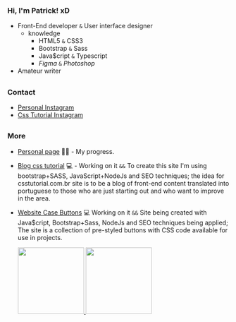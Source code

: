 ### Hi, I'm Patrick! xD

- Front-End developer `&` User interface designer
  - knowledge
    - HTML5 `&` CSS3
    - Bootstrap `&` Sass
    - Java$cript `&` Typescript 
    - _Figma_ `&` _Photoshop_
- Amateur writer

##

### Contact

- [Personal Instagram](https://www.instagram.com/_lucawww/)
- [Css Tutorial Instagram](https://www.instagram.com/csstutorial/)

##

### More
  
- [Personal page](https://closeluca1.github.io/personal-page/) ✍🏼 - My progress.
- [Blog css tutorial](https://csstutorial.com.br/) 💻 - Working on it `&&` To create this site I'm using bootstrap+SASS, JavaScript+NodeJs and SEO techniques; the idea for csstutorial.com.br site is to be a blog of front-end content translated into portuguese to those who are just starting out and who want to improve in the area.
- [Website Case Buttons](https://casebuttons.com/) 💻  Working on it `&&` Site being created with Java$cript, Bootstrap+Sass, NodeJs and SEO techniques being applied; The site is a collection of pre-styled buttons with CSS code available for use in projects.


  <a href="https://github.com/closeluca1">
  <img height="150em" src="https://github-readme-stats.vercel.app/api?username=closeluca1&show_icons=true&theme=merko&include_all_commits=true&count_private=true"/>
  <img height="150em" src="https://github-readme-stats.vercel.app/api/top-langs/?username=closeluca1&layout=compact&langs_count=7&theme=merko"/></a>
  
  
<!-- # Aboutme
Between October and November 2018 I found what I wanted to learn, programming, but a some months ago I had already took a Python course that I did not like, however taught me a lot. In mid-2013 I edited, with the help of internet tutorials, game servers, ended up learning HTML and DB, nothing too deep. When I found what I wanted to do, I decided not to be a "tutorial boy" anymore and really learn. Today I don't concede drop something I want to learn, I don't know how long it will take, but I know I'll learn. November 2019; I have a year of experience on the engine, Construct, 4 games made for computer platform and 7 games for mobile platform. Knowledge in english, HTML5, CSS and programming logic. I am focusing my time on JS; I will be updating this file annually.
 -->
